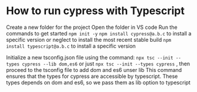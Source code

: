 # How to run cypress with Typescript

Create a new folder for the project
Open the folder in VS code
Run the commands to get started
        `npm init -y`
        `npm install cypress@a.b.c` to install a specific version or neglect to install the most recent stable build
        `npm install typescript@a.b.c` to install a specific version

Initialize a new tsconfig.json file using the command: `npx tsc --init --types cypress --lib dom,es6`  or just    `npx tsc --init --types cypress` , then proceed to the tsconfig file to add dom and es6 unser lib
This command ensures that the types for cypress are accessible by typescript. These types depends on dom and es6, so we pass them as lib option to typescript

